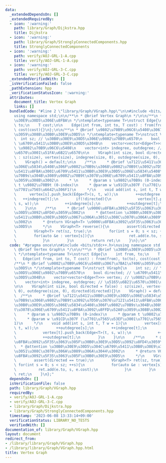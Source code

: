 ```yaml
---
data:
  _extendedDependsOn: []
  _extendedRequiredBy:
  - icon: ':warning:'
    path: library/Graph/Dijkstra.hpp
    title: Dijkstra
  - icon: ':warning:'
    path: library/Graph/StronglyConnectedComponents.hpp
    title: StronglyConnectedComponents
  - icon: ':warning:'
    path: verify/AOJ-GRL-1-A.cpp
    title: verify/AOJ-GRL-1-A.cpp
  - icon: ':warning:'
    path: verify/AOJ-GRL-3-C.cpp
    title: verify/AOJ-GRL-3-C.cpp
  _extendedVerifiedWith: []
  _isVerificationFailed: false
  _pathExtension: hpp
  _verificationStatusIcon: ':warning:'
  attributes:
    document_title: Vertex Graph
    links: []
  bundledCode: "#line 2 \"library/Graph/VGraph.hpp\"\n\n#include <bits/stdc++.h>\n\
    using namespace std;\n\n/**\n * @brief Vertex Graph\n */\n\n/**\n * @brief \u30B0\
    \u30E9\u30D5\u306E\u8FBA\n */\ntemplate<typename T>\nstruct Edge{\n    int from,\
    \ to;\n    T cost;\n\n    Edge(int from, int to, T cost) : from(from), to(to),\
    \ cost(cost){}\n};\n\n/**\n * @brief \u9802\u70B9\u96C6\u5408\u3067\u7BA1\u7406\
    \u3059\u308B\u30B0\u30E9\u30D5\n */\ntemplate<typename T>\nstruct VGraph{\n  \
    \  int sz; // \u30B0\u30E9\u30D5\u306E\u9802\u70B9\u6570\n    bool directed; //\
    \ \u6709\u5411\u30B0\u30E9\u30D5\u304B\n    vector<vector<Edge<T>>> vertex; //\
    \ \u9802\u70B9\u96C6\u5408\n    vector<int> indegree, outdegree; // \u5165\u6B21\
    \u6570\u3001\u51FA\u6B21\u6570\n\n    VGraph(int size, bool directed = false)\
    \ : sz(size), vertex(size), indegree(size, 0), outdegree(size, 0), directed(directed){}\n\
    \    VGraph() = default;\n\n    /**\n     * @brief \u7121\u5411\u30B0\u30E9\u30D5\
    \u306E\u5834\u5408\u306F\u9802\u70B9s\u3068\u9802\u70B9t\u3092\u7D50\u3076\u7121\
    \u5411\u8FBA\u3001\u6709\u5411\u30B0\u30E9\u30D5\u306E\u5834\u5408\u306F\u9802\
    \u70B9s\u304B\u3089\u9802\u70B9t\u3078\u306E\u6709\u5411\u8FBA\u3092\u8FFD\u52A0\
    \u3059\u308B\u3002\n     * \n     * @param s \u9802\u70B9s (0-index)\n     * @param\
    \ t \u9802\u70B9t (0-index)\n     * @param w \u91CD\u307F (\u7701\u7565\u53EF\u3001\
    \u7701\u7565\u6642\u306F1)\n     */\n    void add(int s, int t, T w = 1){\n  \
    \      vertex[s].push_back(Edge<T>(s, t, w));\n        ++outdegree[s];\n     \
    \   ++indegree[t];\n        if(!directed){\n            vertex[t].push_back(Edge<T>(t,\
    \ s, w));\n            ++indegree[s];\n            ++outdegree[t];\n        }\n\
    \    }\n\n    /**\n     * @brief \u9006\u8FBA\u3092\u5F35\u3063\u305F\u30B0\u30E9\
    \u30D5\u3092\u8FD4\u3059\u3002\n     * @attention \u30B0\u30E9\u30D5\u304C\u6709\
    \u5411\u30B0\u30E9\u30D5\u3067\u306A\u3051\u308C\u3070\u306A\u3089\u306A\u3044\
    \u3002\n     * @return VGraph<T> \u9006\u8FBA\u3092\u5F35\u3063\u305F\u30B0\u30E9\
    \u30D5\n     */\n    VGraph<T> reverse(){\n        assert(directed == true);\n\
    \        VGraph<T> ret(sz, true);\n        for(int s = 0; s < sz; ++s){\n    \
    \        for(auto &e : vertex[s]){\n                ret.add(e.to, s, e.cost);\n\
    \            }\n        }\n        return ret;\n    }\n};\n"
  code: "#pragma once\n\n#include <bits/stdc++.h>\nusing namespace std;\n\n/**\n *\
    \ @brief Vertex Graph\n */\n\n/**\n * @brief \u30B0\u30E9\u30D5\u306E\u8FBA\n\
    \ */\ntemplate<typename T>\nstruct Edge{\n    int from, to;\n    T cost;\n\n \
    \   Edge(int from, int to, T cost) : from(from), to(to), cost(cost){}\n};\n\n\
    /**\n * @brief \u9802\u70B9\u96C6\u5408\u3067\u7BA1\u7406\u3059\u308B\u30B0\u30E9\
    \u30D5\n */\ntemplate<typename T>\nstruct VGraph{\n    int sz; // \u30B0\u30E9\
    \u30D5\u306E\u9802\u70B9\u6570\n    bool directed; // \u6709\u5411\u30B0\u30E9\
    \u30D5\u304B\n    vector<vector<Edge<T>>> vertex; // \u9802\u70B9\u96C6\u5408\n\
    \    vector<int> indegree, outdegree; // \u5165\u6B21\u6570\u3001\u51FA\u6B21\u6570\
    \n\n    VGraph(int size, bool directed = false) : sz(size), vertex(size), indegree(size,\
    \ 0), outdegree(size, 0), directed(directed){}\n    VGraph() = default;\n\n  \
    \  /**\n     * @brief \u7121\u5411\u30B0\u30E9\u30D5\u306E\u5834\u5408\u306F\u9802\
    \u70B9s\u3068\u9802\u70B9t\u3092\u7D50\u3076\u7121\u5411\u8FBA\u3001\u6709\u5411\
    \u30B0\u30E9\u30D5\u306E\u5834\u5408\u306F\u9802\u70B9s\u304B\u3089\u9802\u70B9\
    t\u3078\u306E\u6709\u5411\u8FBA\u3092\u8FFD\u52A0\u3059\u308B\u3002\n     * \n\
    \     * @param s \u9802\u70B9s (0-index)\n     * @param t \u9802\u70B9t (0-index)\n\
    \     * @param w \u91CD\u307F (\u7701\u7565\u53EF\u3001\u7701\u7565\u6642\u306F\
    1)\n     */\n    void add(int s, int t, T w = 1){\n        vertex[s].push_back(Edge<T>(s,\
    \ t, w));\n        ++outdegree[s];\n        ++indegree[t];\n        if(!directed){\n\
    \            vertex[t].push_back(Edge<T>(t, s, w));\n            ++indegree[s];\n\
    \            ++outdegree[t];\n        }\n    }\n\n    /**\n     * @brief \u9006\
    \u8FBA\u3092\u5F35\u3063\u305F\u30B0\u30E9\u30D5\u3092\u8FD4\u3059\u3002\n   \
    \  * @attention \u30B0\u30E9\u30D5\u304C\u6709\u5411\u30B0\u30E9\u30D5\u3067\u306A\
    \u3051\u308C\u3070\u306A\u3089\u306A\u3044\u3002\n     * @return VGraph<T> \u9006\
    \u8FBA\u3092\u5F35\u3063\u305F\u30B0\u30E9\u30D5\n     */\n    VGraph<T> reverse(){\n\
    \        assert(directed == true);\n        VGraph<T> ret(sz, true);\n       \
    \ for(int s = 0; s < sz; ++s){\n            for(auto &e : vertex[s]){\n      \
    \          ret.add(e.to, s, e.cost);\n            }\n        }\n        return\
    \ ret;\n    }\n};"
  dependsOn: []
  isVerificationFile: false
  path: library/Graph/VGraph.hpp
  requiredBy:
  - verify/AOJ-GRL-1-A.cpp
  - verify/AOJ-GRL-3-C.cpp
  - library/Graph/Dijkstra.hpp
  - library/Graph/StronglyConnectedComponents.hpp
  timestamp: '2023-06-08 13:33:14+09:00'
  verificationStatus: LIBRARY_NO_TESTS
  verifiedWith: []
documentation_of: library/Graph/VGraph.hpp
layout: document
redirect_from:
- /library/library/Graph/VGraph.hpp
- /library/library/Graph/VGraph.hpp.html
title: Vertex Graph
---
```

